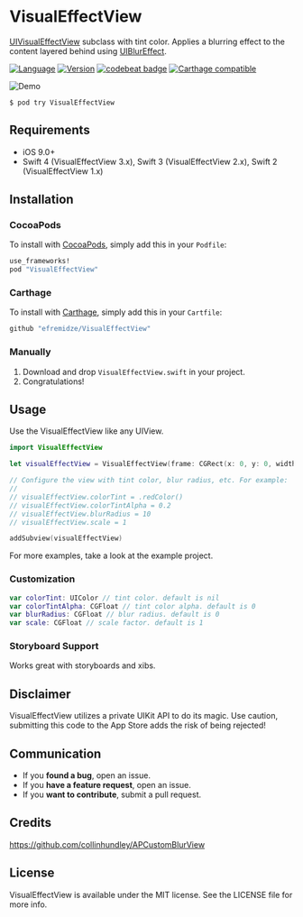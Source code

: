 # VisualEffectView

[UIVisualEffectView](https://developer.apple.com/library/ios/documentation/UIKit/Reference/UIVisualEffectView/) subclass with tint color. Applies a blurring effect to the content layered behind using [UIBlurEffect](https://developer.apple.com/library/ios/documentation/UIKit/Reference/UIBlurEffect_Ref/index.html#//apple_ref/occ/cl/UIBlurEffect).

[![Language](https://img.shields.io/badge/Swift-3.1-orange.svg?style=flat)](https://swift.org)
[![Version](https://img.shields.io/cocoapods/v/VisualEffectView.svg?style=flat)](http://cocoapods.org/pods/VisualEffectView)
[![codebeat badge](https://codebeat.co/badges/333beeda-5948-42f3-8775-0e3626408a82)](https://codebeat.co/projects/github-com-efremidze-visualeffectview)
[![Carthage compatible](https://img.shields.io/badge/Carthage-compatible-4BC51D.svg?style=flat)](https://github.com/Carthage/Carthage)

![Demo](Images/demo.gif)

```
$ pod try VisualEffectView
```

## Requirements

- iOS 9.0+
- Swift 4 (VisualEffectView 3.x), Swift 3 (VisualEffectView 2.x), Swift 2 (VisualEffectView 1.x)

## Installation
### CocoaPods
To install with [CocoaPods](http://cocoapods.org/), simply add this in your `Podfile`:
```ruby
use_frameworks!
pod "VisualEffectView"
```

### Carthage
To install with [Carthage](https://github.com/Carthage/Carthage), simply add this in your `Cartfile`:
```ruby
github "efremidze/VisualEffectView"
```

### Manually
1. Download and drop ```VisualEffectView.swift``` in your project.  
2. Congratulations!

## Usage

Use the VisualEffectView like any UIView.

```swift
import VisualEffectView

let visualEffectView = VisualEffectView(frame: CGRect(x: 0, y: 0, width: 320, height: 480))

// Configure the view with tint color, blur radius, etc. For example:
//
// visualEffectView.colorTint = .redColor()
// visualEffectView.colorTintAlpha = 0.2
// visualEffectView.blurRadius = 10
// visualEffectView.scale = 1

addSubview(visualEffectView)
```

For more examples, take a look at the example project.

### Customization

```swift
var colorTint: UIColor // tint color. default is nil
var colorTintAlpha: CGFloat // tint color alpha. default is 0
var blurRadius: CGFloat // blur radius. default is 0
var scale: CGFloat // scale factor. default is 1
```

### Storyboard Support

Works great with storyboards and xibs.

## Disclaimer

VisualEffectView utilizes a private UIKit API to do its magic. Use caution, submitting this code to the App Store adds the risk of being rejected!

## Communication

- If you **found a bug**, open an issue.
- If you **have a feature request**, open an issue.
- If you **want to contribute**, submit a pull request.

## Credits

https://github.com/collinhundley/APCustomBlurView

## License

VisualEffectView is available under the MIT license. See the LICENSE file for more info.
